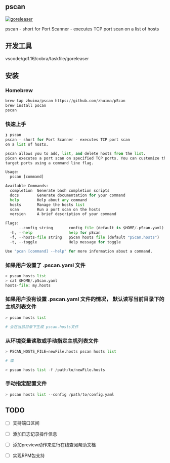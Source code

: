 ## pscan

[![goreleaser](https://github.com/zhuima/pScan/actions/workflows/goreleaser.yml/badge.svg)](https://github.com/zhuima/pScan/actions/workflows/goreleaser.yml)

pscan - short for Port Scanner - executes TCP port scan on a list of hosts






## 开发工具

vscode/go1.16/cobra/taskfile/goreleaser



## 安装

### Homebrew

```python
brew tap zhuima/pscan https://github.com/zhuima/pScan
brew install pscan
pscan
```

### 快速上手

```python
❯ pscan
pscan - short for Port Scanner - executes TCP port scan
on a list of hosts.

pscan allows you to add, list, and delete hosts from the list.
pScan executes a port scan on specified TCP ports. You can customize the
target ports using a command line flag.

Usage:
  pscan [command]

Available Commands:
  completion  Generate bash completion scripts
  docs        Generate documentation for your command
  help        Help about any command
  hosts       Manage the hosts list
  scan        Run a port scan on the hosts
  version     A brief description of your command

Flags:
      --config string       config file (default is $HOME/.pScan.yaml)
  -h, --help                help for pScan
  -f, --hosts-file string   pScan hosts file (default "pScan.hosts")
  -t, --toggle              Help message for toggle

Use "pcan [command] --help" for more information about a command.
```


### 如果用户设置了 .pscan.yaml 文件

```python
> pscan hosts list
> cat $HOME/.pScan.yaml
hosts-file: my.hosts

```


### 如果用户没有设置 .pscan.yaml 文件的情况， 默认读写当前目录下的主机列表文件

```python
> pscan hosts list

# 会在当前目录下生成 pscan.hosts文件
```

### 从环境变量读取或手动指定主机列表文件

```python
> PSCAN_HOSTS_FILE=newFile.hosts pscan hosts list

# 或

> pscan hosts list -f /path/to/newFile.hosts
```

### 手动指定配置文件

```python
> pscan hosts list --config /path/to/config.yaml
```



## TODO

- [ ] 支持端口区间
- [ ] 添加日志记录操作信息
- [ ] 添加preview动作来进行在线查阅帮助文档
- [ ] 实现RPM包支持




